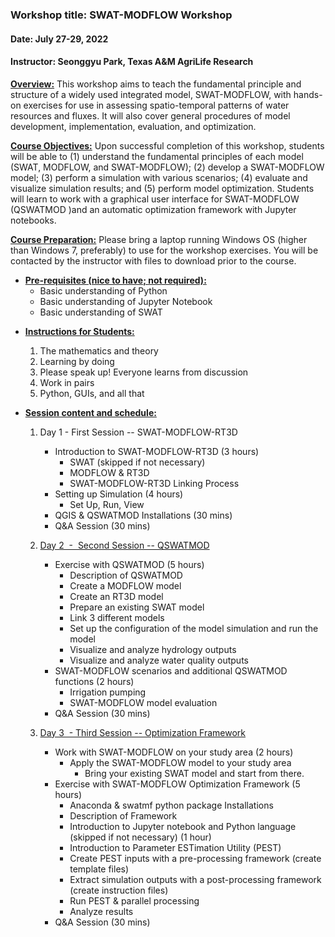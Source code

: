 ### **Workshop title:** SWAT-MODFLOW Workshop
#### **Date:** July 27-29, 2022
#### **Instructor:** Seonggyu Park, Texas A&M AgriLife Research
<u>**Overview:**</u>
This workshop aims to teach the fundamental principle and structure of a widely used integrated model, SWAT-MODFLOW, with hands-on exercises for use in assessing spatio-temporal patterns of water resources and fluxes. It will also cover general procedures of model development, implementation, evaluation, and optimization.

<u>**Course Objectives:**</u>
Upon successful completion of this workshop, students will be able to (1) understand the fundamental principles of each model (SWAT, MODFLOW, and SWAT-MODFLOW); (2) develop a SWAT-MODFLOW model; (3) perform a simulation with various scenarios; (4) evaluate and visualize simulation results; and (5) perform model optimization. Students will learn to work with a graphical user interface for SWAT-MODFLOW (QSWATMOD )and an automatic optimization framework with Jupyter notebooks.

<u>**Course Preparation:**</u>
Please bring a laptop running Windows OS (higher than Windows 7, preferably) to use for the workshop exercises. You will be contacted by the instructor with files to download prior to the course.

* <u>**Pre-requisites (nice to have; not required):**</u>
	* Basic understanding of Python
	- Basic understanding of Jupyter Notebook
	- Basic understanding of SWAT

- <u>**Instructions for Students:**</u>
	1. The mathematics and theory
	2. Learning by doing
	3. Please speak up! Everyone learns from discussion
	4. Work in pairs
	5. Python, GUIs, and all that

- <u>**Session content and schedule:**</u>
	1. Day 1 - First Session -- SWAT-MODFLOW-RT3D
		- Introduction to SWAT-MODFLOW-RT3D (3 hours)
			- SWAT (skipped if not necessary)
			- MODFLOW & RT3D
			- SWAT-MODFLOW-RT3D Linking Process
		- Setting up Simulation (4 hours)
			- Set Up, Run, View
		- QGIS & QSWATMOD Installations (30 mins)
		- Q&A Session (30 mins)

	2. [Day 2  -  Second Session -- QSWATMOD](https://github.com/spark-brc/QSWATMOD2)
		- Exercise with QSWATMOD (5 hours)
			- Description of QSWATMOD
			- Create a MODFLOW model
			- Create an RT3D model
			- Prepare an existing SWAT model
			- Link 3 different models
			- Set up the configuration of the model simulation and run the model
			- Visualize and analyze hydrology outputs
			- Visualize and analyze water quality outputs
		- SWAT-MODFLOW scenarios and additional QSWATMOD functions (2 hours)
			- Irrigation pumping
			- SWAT-MODFLOW model evaluation
		- Q&A Session (30 mins)

	3. [Day 3  - Third Session -- Optimization Framework]()
		- Work with SWAT-MODFLOW on your study area (2 hours)
			- Apply the SWAT-MODFLOW model to your study area
				- Bring your existing SWAT model and start from there.
		- Exercise with SWAT-MODFLOW Optimization Framework (5 hours)
			- Anaconda & swatmf python package Installations
			- Description of Framework
			- Introduction to Jupyter notebook and Python language (skipped if not necessary) (1 hour)
			- Introduction to Parameter ESTimation Utility (PEST)
			- Create PEST inputs with a pre-processing framework (create template files)
			- Extract simulation outputs with a post-processing framework (create instruction files)
			- Run PEST & parallel processing
			- Analyze results
		- Q&A Session (30 mins)